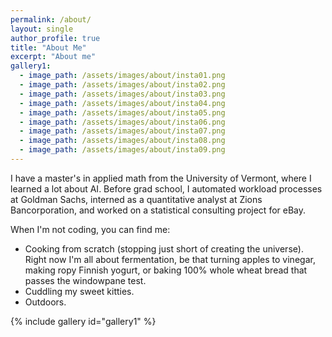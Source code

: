 ```yaml
---
permalink: /about/
layout: single
author_profile: true
title: "About Me"
excerpt: "About me"
gallery1:
  - image_path: /assets/images/about/insta01.png
  - image_path: /assets/images/about/insta02.png
  - image_path: /assets/images/about/insta03.png
  - image_path: /assets/images/about/insta04.png
  - image_path: /assets/images/about/insta05.png
  - image_path: /assets/images/about/insta06.png
  - image_path: /assets/images/about/insta07.png
  - image_path: /assets/images/about/insta08.png
  - image_path: /assets/images/about/insta09.png
---
```


I have a master's in applied math from the University of Vermont, where I learned a lot about AI. Before grad school, I automated workload processes at Goldman Sachs, interned as a quantitative analyst at Zions Bancorporation, and worked on a statistical consulting project for eBay. 

When I'm not coding, you can find me:
* Cooking from scratch (stopping just short of creating the universe). Right now I'm all about fermentation, be that turning apples to vinegar, making ropy Finnish yogurt, or baking 100% whole wheat bread that passes the windowpane test.
* Cuddling my sweet kitties.
* Outdoors.

{% include gallery id="gallery1" %}
